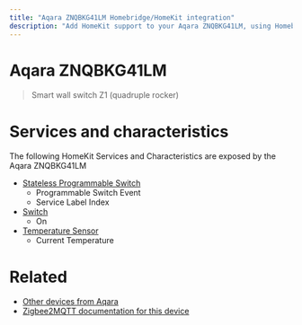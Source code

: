 ```yaml
---
title: "Aqara ZNQBKG41LM Homebridge/HomeKit integration"
description: "Add HomeKit support to your Aqara ZNQBKG41LM, using Homebridge, Zigbee2MQTT and homebridge-z2m."
---
```

<!---
This file has been GENERATED using src/docgen/docgen.ts
DO NOT EDIT THIS FILE MANUALLY!
-->
# Aqara ZNQBKG41LM
> Smart wall switch Z1 (quadruple rocker)


# Services and characteristics
The following HomeKit Services and Characteristics are exposed by
the Aqara ZNQBKG41LM

* [Stateless Programmable Switch](../../action.md)
  * Programmable Switch Event
  * Service Label Index
* [Switch](../../switch.md)
  * On
* [Temperature Sensor](../../sensors.md)
  * Current Temperature


# Related
* [Other devices from Aqara](../index.md#aqara)
* [Zigbee2MQTT documentation for this device](https://www.zigbee2mqtt.io/devices/ZNQBKG41LM.html)